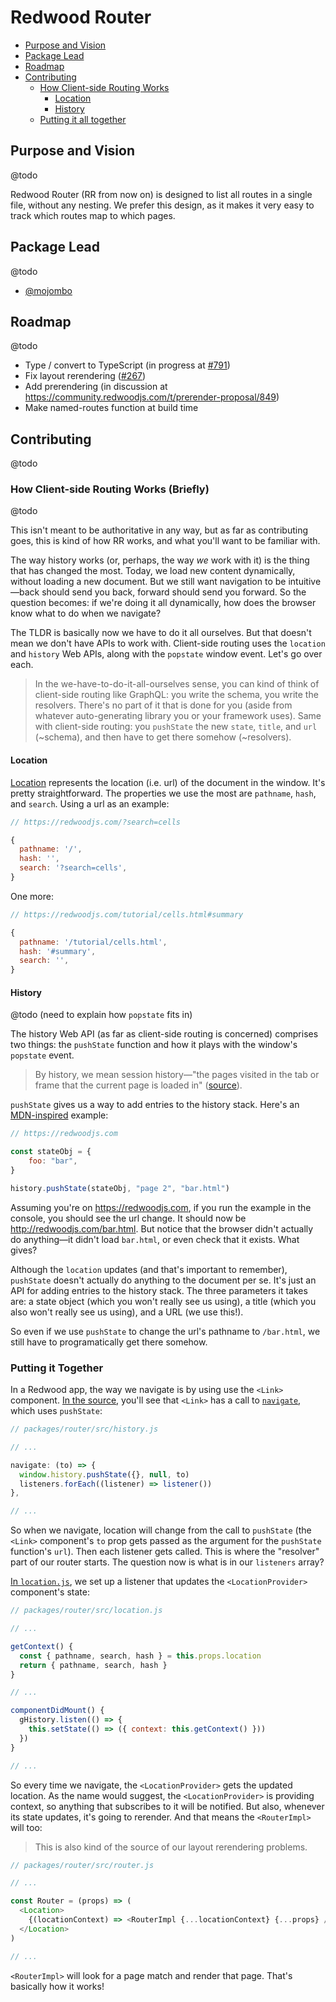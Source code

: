 # Redwood Router

<!-- toc -->
  - [Purpose and Vision](#purpose-and-vision)
  - [Package Lead](#package-lead)
  - [Roadmap](#roadmap)
  - [Contributing](#contributing)
    - [How Client-side Routing Works](#how-client-side-routing-works)
      - [Location](#location)
      - [History](#history)
    - [Putting it all together](#putting-it-all-together)

## Purpose and Vision

@todo

Redwood Router (RR from now on) is designed to list all routes in a single file, without any nesting. We prefer this design, as it makes it very easy to track which routes map to which pages.

## Package Lead

@todo

- [@mojombo](https://github.com/mojombo)

## Roadmap

@todo

- Type / convert to TypeScript (in progress at [#791](https://github.com/redwoodjs/redwood/issues/791))
- Fix layout rerendering ([#267](https://github.com/redwoodjs/redwood/issues/267))
- Add prerendering (in discussion at https://community.redwoodjs.com/t/prerender-proposal/849)
- Make named-routes function at build time

<!-- @todo Rename files to camelCase for consistency -->
<!-- @todo Rollback internal.js importing -->

## Contributing

@todo

### How Client-side Routing Works (Briefly)

@todo

This isn't meant to be authoritative in any way, but as far as contributing goes, this is kind of how RR works, and what you'll want to be familiar with.

The way history works (or, perhaps, the way _we_ work with it) is the thing that has changed the most. Today, we load new content dynamically, without loading a new document. But we still want navigation to be intuitive&mdash;back should send you back, forward should send you forward. So the question becomes: if we're doing it all dynamically, how does the browser know what to do when we navigate?

The TLDR is basically now we have to do it all ourselves. But that doesn't mean we don't have APIs to work with. Client-side routing uses the `location` and `history` Web APIs, along with the `popstate` window event. Let's go over each.

> In the we-have-to-do-it-all-ourselves sense, you can kind of think of client-side routing like GraphQL: you write the schema, you write the resolvers. There's no part of it that is done for you (aside from whatever auto-generating library you or your framework uses). Same with client-side routing: you `pushState` the new `state`, `title`, and `url` (~schema), and then have to get there somehow (~resolvers).

#### Location

[Location](https://developer.mozilla.org/en-US/docs/Web/API/Location) represents the location (i.e. url) of the document in the window. It's pretty straightforward. The properties we use the most are `pathname`, `hash`, and `search`. Using a url as an example:

```javascript
// https://redwoodjs.com/?search=cells

{
  pathname: '/',
  hash: '',
  search: '?search=cells',
}
```

One more:

```javascript
// https://redwoodjs.com/tutorial/cells.html#summary

{
  pathname: '/tutorial/cells.html',
  hash: '#summary',
  search: '',
}
```

#### History

@todo (need to explain how `popstate` fits in)

The history Web API (as far as client-side routing is concerned) comprises two things: the `pushState` function and how it plays with the window's `popstate` event.

> By history, we mean session history&mdash;"the pages visited in the tab or frame that the current page is loaded in" ([source](https://developer.mozilla.org/en-US/docs/Web/API/History)).

`pushState` gives us a way to add entries to the history stack. Here's an [MDN-inspired](https://developer.mozilla.org/en-US/docs/Web/API/History_API/Working_with_the_History_API#Adding_and_modifying_history_entries) example:

```javascript
// https://redwoodjs.com

const stateObj = {
    foo: "bar",
}

history.pushState(stateObj, "page 2", "bar.html")
```

Assuming you're on https://redwoodjs.com, if you run the example in the console, you should see the url change. It should now be http://redwoodjs.com/bar.html. But notice that the browser didn't actually do anything&mdash;it didn't load `bar.html`, or even check that it exists. What gives?

Although the `location` updates (and that's important to remember), `pushState` doesn't actually do anything to the document per se. It's just an API for adding entries to the history stack. The three parameters it takes are: a state object (which you won't really see us using), a title (which you also won't really see us using), and a URL (we use this!).

So even if we use `pushState` to change the url's pathname to `/bar.html`, we still have to programatically get there somehow. 

<!-- More on how Redwood does that in a second. -->

<!-- I said `pushState` works in conjunction with `popstate`, so where does that bit come in?

`popstate` is how we get the backward and forward buttons to work. Note that just calling pushState won't proc fire off a `popstate` event. Instead, it's all about the browser actions. -->

### Putting it Together

In a Redwood app, the way we navigate is by using use the 
`<Link>` component. [In the source](https://github.com/redwoodjs/redwood/blob/main/packages/router/src/links.js#L35), you'll see that `<Link>` has a call to [`navigate`](https://github.com/redwoodjs/redwood/blob/1e3cfcbf67b6cdca2e0dfbba000bcb67a7204f50/packages/router/src/history.js#L11-L14), which uses `pushState`:

```javascript
// packages/router/src/history.js

// ...

navigate: (to) => {
  window.history.pushState({}, null, to)
  listeners.forEach((listener) => listener())
},

// ...

```

So when we navigate, location will change from the call to `pushState` (the `<Link>` component's `to` prop gets passed as the argument for the `pushState` function's `url`). Then each listener gets called. This is where the "resolver" part of our router starts. The question now is what is in our `listeners` array? 

[In `location.js`](https://github.com/redwoodjs/redwood/blob/1e3cfcbf67b6cdca2e0dfbba000bcb67a7204f50/packages/router/src/location.js#L19-L23), we set up a listener that updates the `<LocationProvider>` component's state:

```javascript
// packages/router/src/location.js

// ...

getContext() {
  const { pathname, search, hash } = this.props.location
  return { pathname, search, hash }
}

// ...

componentDidMount() {
  gHistory.listen(() => {
    this.setState(() => ({ context: this.getContext() }))
  })
}

// ...

```

So every time we navigate, the `<LocationProvider>` gets the updated location. As the name would suggest, the `<LocationProvider>` is providing context, so anything that subscribes to it will be notified. But also, whenever its state updates, it's going to rerender. And that means the `<RouterImpl>` will too:

> This is also kind of the source of our layout rerendering problems.

```javascript
// packages/router/src/router.js

// ...

const Router = (props) => (
  <Location>
    {(locationContext) => <RouterImpl {...locationContext} {...props} />}
  </Location>
)

// ...

```

`<RouterImpl>` will look for a page match and render that page. That's basically how it works!

<!-- ### File structure

While `router.js` is where most of the logic is, the logic's pretty spread:

| File                                                                                                  | Description                                                    |
| :---------------------------------------------------------------------------------------------------- | :------------------------------------------------------------- |
| [history.js](https://github.com/redwoodjs/redwood/blob/main/packages/router/src/history.js)           | Setup for client-side routing via the history push-state API   |
| [index.d.ts](https://github.com/redwoodjs/redwood/blob/main/packages/router/src/index.d.ts)           | Types!                                                         |
| [index.js](https://github.com/redwoodjs/redwood/blob/main/packages/router/src/index.js)               | Exports the user can use                                       |
| [internal.js](https://github.com/redwoodjs/redwood/blob/main/packages/router/src/internal.js)         | Exports for internal use between files                         |
| [links.js](https://github.com/redwoodjs/redwood/blob/main/packages/router/src/links.js)               | The <Link to={...}> component                                  |
| [location.js](https://github.com/redwoodjs/redwood/blob/main/packages/router/src/location.js)         | The location api                                               |
| [named-routes.js](https://github.com/redwoodjs/redwood/blob/main/packages/router/src/named-routes.js) | The named routes function (should go to build time!)           |
| [page-loader.js](https://github.com/redwoodjs/redwood/blob/main/packages/router/src/page-loader.js)   | Loads pages on a match!                                        |
| [params.js](https://github.com/redwoodjs/redwood/blob/main/packages/router/src/params.js)             | Context and...                                                 |
| [router.js](https://github.com/redwoodjs/redwood/blob/main/packages/router/src/router.js)             | Where most of the code is                                      |
| [splash-page.js](https://github.com/redwoodjs/redwood/blob/main/packages/router/src/splash-page.js)   | The page you see when you run `yarn rw dev` for the first time |
| [util.js](https://github.com/redwoodjs/redwood/blob/main/packages/router/src/util.js)                 | Utils for stuff like matching routes                           |


### Utils

Utils is mostly param-based. Most of the router logic is matching and providing context. So there's a lot of functions around it.

- createNamedContext
- coreParamTypes
- matchPath
- paramsForRoute
- parseSearch
- replaceParams
- validatePath

### Redwood Router vs Others

## FAQ -->